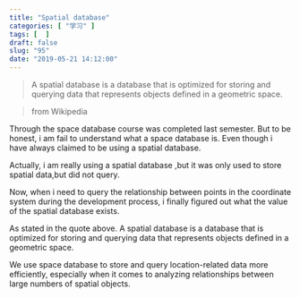 ```yaml
---
title: "Spatial database"
categories: [ "学习" ]
tags: [  ]
draft: false
slug: "95"
date: "2019-05-21 14:12:00"
---
```



> A spatial database is a database that is optimized for storing and querying data that represents objects defined in a geometric space.

> from Wikipedia

Through the space database course was completed last semester. But to be honest, i am fail to understand what a space database is. Even though i have always claimed to be using a spatial database.

Actually, i am really using a spatial database ,but it was only used to store spatial data,but did not query.

Now, when i need to query the relationship between points in the coordinate system during the development process, i finally figured out what the value of the spatial database exists.

As stated in the quote above. A spatial database is a database that is optimized for storing and querying data that represents objects defined in a geometric space.

We use space database to store and query location-related data more efficiently, especially when it comes to analyzing relationships between large numbers of spatial objects.